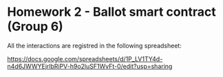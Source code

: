 # Homework 2 - Ballot smart contract (Group 6)

All the interactions are registred in the following spreadsheet:

https://docs.google.com/spreadsheets/d/1P_LV1TY4d-n4d6JWWYEjrlbRiPV-h9o2luSF1WvFt-0/edit?usp=sharing
